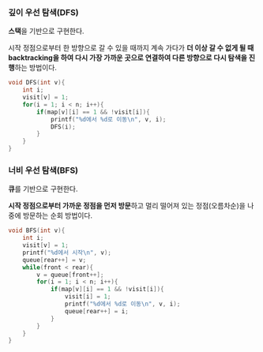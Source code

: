 ### 깊이 우선 탐색(DFS)
**스택**을 기반으로 구현한다.

시작 정점으로부터 한 방향으로 갈 수 있을 때까지 계속 가다가 **더 이상 갈 수 없게 될 때 backtracking을 하여 다시 가장 가까운 곳으로 연결하여 다른 방향으로 다시 탐색을 진행**하는 방법이다.


```c
void DFS(int v){
    int i;
    visit[v] = 1;
    for(i = 1; i < n; i++){
        if(map[v][i] == 1 && !visit[i]){
            printf("%d에서 %d로 이동\n", v, i);
            DFS(i);
        }
    }
}
```
### 너비 우선 탐색(BFS)
**큐**를 기반으로 구현한다.

**시작 정점으로부터 가까운 정점을 먼저 방문**하고 멀리 떨어져 있는 정점(오름차순)을 나중에 방문하는 순회 방법이다.

```c
void BFS(int v){
    int i;
    visit[v] = 1;
    printf("%d에서 시작\n", v);
    queue[rear++] = v;
    while(front < rear){
        v = queue[front++];
        for(i = 1; i < n; i++){
            if(map[v][i] == 1 && !visit[i]){
                visit[i] = 1;
                printf("%d에서 %d로 이동\n", v, i);
                queue[rear++] = i;
            }
        }
    }
}
```